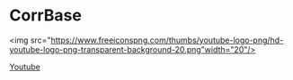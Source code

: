 # CorrBase

<img src="https://www.freeiconspng.com/thumbs/youtube-logo-png/hd-youtube-logo-png-transparent-background-20.png"width="20"/>

[Youtube](https://www.youtube.com/channel/UC0OMKRKPbPb0mIMHwCabDMA) 

